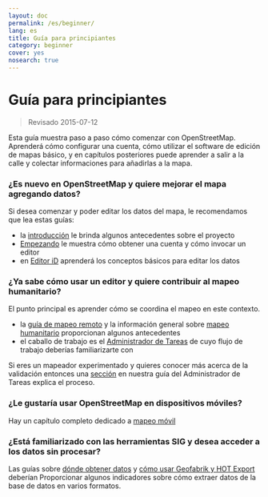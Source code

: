 ```yaml
---
layout: doc
permalink: /es/beginner/
lang: es
title: Guía para principiantes
category: beginner
cover: yes
nosearch: true
---
```


Guía para principiantes
================

> Revisado 2015-07-12  

Esta guía muestra paso a paso cómo comenzar con OpenStreetMap. Aprenderá cómo configurar una cuenta, cómo utilizar el software de edición de mapas básico, y en capítulos posteriores puede aprender a salir a la calle y colectar informaciones para añadirlas a la mapa. 

### ¿Es nuevo en OpenStreetMap y quiere mejorar el mapa agregando datos?

Si desea comenzar y poder editar los datos del mapa, le recomendamos que lea estas guías:
- la [introducción](/es/beginner/introduction/) le brinda algunos antecedentes sobre el proyecto
- [Empezando](/es/beginner/start-osm/) le muestra cómo obtener una cuenta y cómo invocar un editor
- en [Editor iD](/es/beginner/id-editor/) aprenderá los conceptos básicos para editar los datos


### ¿Ya sabe cómo usar un editor y quiere contribuir al mapeo humanitario?

El punto principal es aprender cómo se coordina el mapeo en este contexto.
- la [guía de mapeo remoto](/es/coordination/HOT-Remote-Response-Guide/) y la información general sobre [mapeo humanitario](/es/coordination/humanitarian/) proporcionan algunos antecedentes
- el caballo de trabajo es el [Administrador de Tareas](/en/coordination/tm-user/) de cuyo flujo de trabajo deberías familiarizarte con

Si eres un mapeador experimentado y quieres conocer más acerca de la validación entonces una  [sección](/en/coordination/tm-user/#validation) en nuestra guía del Administrador de Tareas explica el proceso.

### ¿Le gustaría usar OpenStreetMap en dispositivos móviles?

Hay un capítulo completo dedicado a [mapeo móvil](/es/mobile-mapping/)


### ¿Está familiarizado con las herramientas SIG y desea acceder a los datos sin procesar?

Las guías sobre [dónde obtener datos](/es/osm-data/getting-data/) y [cómo usar Geofabrik y HOT Export](/es/osm-data/geofabrik-and-hot-export/) deberían Proporcionar algunos indicadores sobre cómo extraer datos de la base de datos en varios formatos.
